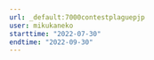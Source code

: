 ```yaml
---
url: _default:7000contestplaguepjp
user: mikukaneko
starttime: "2022-07-30"
endtime: "2022-09-30"
---
```

<reserve />